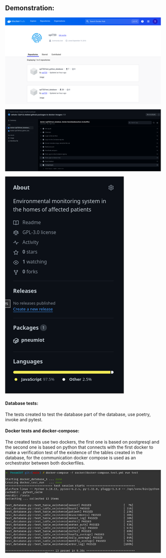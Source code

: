 ## Demonstration:

![Docker Hub](../../img/Milestone_3/docker_hub.png)

![Github actions](../../img/Milestone_3/github_actions.png)

![Github packages](../../img/Milestone_3/github_packages.png)

#### Database tests:
The tests created to test the database part of the database, use poetry, invoke and pytest.

#### Docker tests and docker-compose:
The created tests use two dockers, the first one is based on postgresql and the second one is based on python that connects with the first docker to make a verification test of the existence of the tables created in the database, for the communication docker compose is used as an orchestrator between both dockerfiles.

![Run test on docker composer](../../img/Milestone_3/docker_compose_run_test.png)
